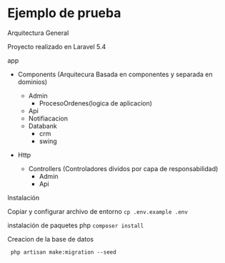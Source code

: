 # Ejemplo de prueba

Arquitectura General

Proyecto realizado en Laravel 5.4

app
- Components (Arquitecura Basada en componentes y separada en dominios)
    * Admin
        * ProcesoOrdenes(logica de aplicacion)
    * Api
    * Notifiacacion
    * Databank
        * crm
        * swing



- Http
    * Controllers (Controladores dividos por capa de responsabilidad)
        * Admin
        * Api



Instalación

Copiar y configurar archivo de entorno
`cp .env.example .env`

instalación de paquetes php
`composer install`

Creacion de la base de datos

``` php artisan make:migration --seed```